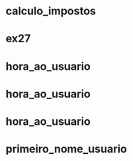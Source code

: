 # calculo_impostos
# ex27
# hora_ao_usuario
# hora_ao_usuario
# hora_ao_usuario
# primeiro_nome_usuario
